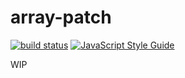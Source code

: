 # array-patch

[![build status](https://secure.travis-ci.org/MaxGfeller/array-patch.png)](http://travis-ci.org/MaxGfeller/array-patch)
[![JavaScript Style Guide](https://img.shields.io/badge/code_style-standard-brightgreen.svg)](https://standardjs.com)

WIP
